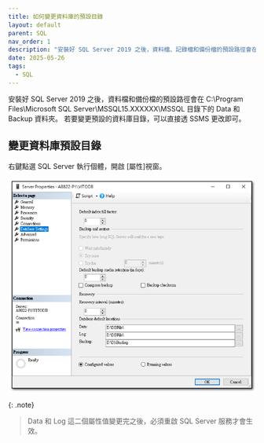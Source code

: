 ```yaml
---
title: 如何變更資料庫的預設目錄
layout: default
parent: SQL
nav_order: 1
description: "安裝好 SQL Server 2019 之後，資料檔、記錄檔和備份檔的預設路徑會在 C:\\Program Files\\Microsoft SQL Server\\MSSQL15.XXXXXX\\MSSQL 目錄下的 Data 、 Log 和 Backup 資料夾。若要變更預設的資料庫目錄，可以直接透 SSMS 更改即可。"
date: 2025-05-26
tags:
  - SQL
---
```


安裝好 SQL Server 2019 之後，資料檔和備份檔的預設路徑會在 C:\Program Files\Microsoft SQL Server\MSSQL15.XXXXXX\MSSQL 目錄下的 Data 和 Backup 資料夾。
若要變更預設的資料庫目錄，可以直接透 SSMS 更改即可。

## 變更資料庫預設目錄

右鍵點選 SQL Server 執行個體，開啟 [屬性]視窗。

![Change Default Folder](images/change-default-folder.png)

{: .note}
>Data 和 Log 這二個屬性值變更完之後，必須重啟 SQL Server 服務才會生效。

